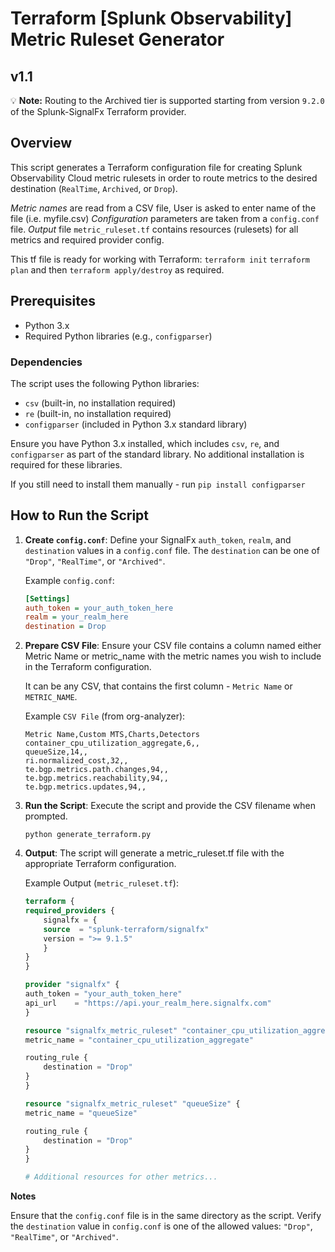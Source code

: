 # Terraform [Splunk Observability] Metric Ruleset Generator
## v1.1

💡 **Note:** Routing to the Archived tier is supported starting from version `9.2.0` of the Splunk-SignalFx Terraform provider.


## Overview

This script generates a Terraform configuration file for creating Splunk Observability Cloud metric rulesets in order to route metrics to the desired destination (`RealTime`, `Archived`, or `Drop`). 

*Metric names* are read from a CSV file, User is asked to enter name of the file (i.e. myfile.csv) 
*Configuration* parameters are taken from a `config.conf` file.
*Output* file `metric_ruleset.tf` contains resources (rulesets) for all metrics and required provider config.

This tf file is ready for working with Terraform:
`terraform init`
`terraform plan`
and then `terraform apply/destroy` as required.


## Prerequisites

- Python 3.x
- Required Python libraries (e.g., `configparser`)

### Dependencies

The script uses the following Python libraries:

- `csv` (built-in, no installation required)
- `re` (built-in, no installation required)
- `configparser` (included in Python 3.x standard library)

Ensure you have Python 3.x installed, which includes `csv`, `re`, and `configparser` as part of the standard library. No additional installation is required for these libraries.

If you still need to install them manually - run `pip install configparser`


## How to Run the Script

1. **Create `config.conf`**: Define your SignalFx `auth_token`, `realm`, and `destination` values in a `config.conf` file. The `destination` can be one of `"Drop"`, `"RealTime"`, or `"Archived"`.

   Example `config.conf`:
   ```ini
   [Settings]
   auth_token = your_auth_token_here
   realm = your_realm_here
   destination = Drop

2. **Prepare CSV File**: Ensure your CSV file contains a column named either Metric Name or metric_name with the metric names you wish to include in the Terraform configuration.

   It can be any CSV, that contains the first column - `Metric Name` or `METRIC_NAME`.
   
   Example `CSV File` (from org-analyzer):

    ```csv
    Metric Name,Custom MTS,Charts,Detectors
    container_cpu_utilization_aggregate,6,,
    queueSize,14,,
    ri.normalized_cost,32,,
    te.bgp.metrics.path.changes,94,,
    te.bgp.metrics.reachability,94,,
    te.bgp.metrics.updates,94,,
    ```

4. **Run the Script**: Execute the script and provide the CSV filename when prompted.

    `python generate_terraform.py`


5. **Output**: The script will generate a metric_ruleset.tf file with the appropriate Terraform configuration.

    Example Output (`metric_ruleset.tf`):
    ```tf
    terraform {
    required_providers {
        signalfx = {
        source  = "splunk-terraform/signalfx"
        version = ">= 9.1.5"
        }
    }
    }

    provider "signalfx" {
    auth_token = "your_auth_token_here"
    api_url    = "https://api.your_realm_here.signalfx.com"
    }

    resource "signalfx_metric_ruleset" "container_cpu_utilization_aggregate" {
    metric_name = "container_cpu_utilization_aggregate"

    routing_rule {
        destination = "Drop"
    }
    }

    resource "signalfx_metric_ruleset" "queueSize" {
    metric_name = "queueSize"

    routing_rule {
        destination = "Drop"
    }
    }

    # Additional resources for other metrics...
    ```
**Notes**

Ensure that the `config.conf` file is in the same directory as the script.
Verify the `destination` value in `config.conf` is one of the allowed values: `"Drop"`, `"RealTime"`, or `"Archived"`.
